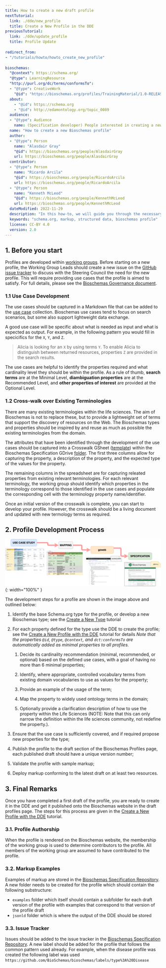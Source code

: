 ```yaml
---
title: How to create a new draft profile
nextTutorial:
  link: ./dde/new_profile
  title: Create a New Profile in the DDE
previousTutorial:
  link: ./dde/update_profile
  title: Profile Update

redirect_from:
- "/tutorials/howto/howto_create_new_profile"

bioschemas:
  "@context": https://schema.org/
  "@type": LearningResource
  "http://purl.org/dc/terms/conformsTo":
  - "@type": CreativeWork
    "@id": "https://bioschemas.org/profiles/TrainingMaterial/1.0-RELEASE"
  about:
    - "@id": https://schema.org
    - "@id": http://edamontology.org/topic_0089
  audience:
  - "@type": Audience
    name: (Specification developer) People interested in creating a new Bioschemas profile
  name: "How to create a new Bioschemas profile"
  author:
  - "@type": Person
    name: "Alasdair Gray"
    "@id": https://bioschemas.org/people/AlasdairGray
    url: https://bioschemas.org/people/AlasdairGray
  contributor:
  - "@type": Person
    name: "Ricardo Arcila"
    "@id": https://bioschemas.org/people/RicardoArcila
    url: https://bioschemas.org/people/RicardoArcila
  - "@type": Person
    name: "Kenneth McLeod"
    "@id": https://bioschemas.org/people/KennethMcLeod
    url: https://bioschemas.org/people/KennethMcLeod
  dateModified: 2022-11-29
  description: "In this how-to, we will guide you through the necessary steps to create a new Bioschemas profile. The next tutorial will tell you how to add it to the DDE."
  keywords: "schema.org, markup, structured data, bioschemas profile"
  license: CC-BY 4.0
  version: 2.0
---
```


## 1. Before you start

Profiles are developed within [working groups](/groups). Before starting on a new profile, the Working Group Leads should create a new issue on the [GitHub issue tracker](https://github.com/BioSchemas/specifications/issues) to discuss with the Steering Council the need for the new profile. This will require providing use cases that the profile is aimed to satisfy. For full details, please see the [Bioschemas Governance document](https://github.com/Bioschemas/governance/blob/master/governance.md#proposing-a-new-profile).

### 1.1 Use Case Development

The use cases should be captured in a Markdown file that can be added to the [use case](/useCases) collection. Bioschemas use cases tend to focus on search scenarios, but some also support lightweight data exchange.

A good use case will be specific about what is needed as input and what is expected as output. For example, in the following pattern you would fill in specicifics for the `X`, `Y`, and `Z`.

> Alicia is looking for an `X` by using terms `Y`. To enable Alicia to distinguish between returned resources, properties `Z` are provided in the search results.

The use cases are helpful to identify the properties required and what cardinality level they should be within the profile. As a rule of thumb, __search terms__ are at the Minimal Level, __diambiguation properties__ are at the Recommended Level, and __other properties of interest__ are provided at the Optional Level.

### 1.2 Cross-walk over Existing Terminologies

There are many existing terminologies within the life sciences. The aim of Bioschemas is not to replace these, but to provide a lightweight set of terms that support the discovery of resources on the Web. The Bioschemas types and properties should be inspired by and reuse as much as possible the existing terminologies from the domain.

The attributes that have been identified through the development of the use cases should be captured into a Crosswalk GSheet ([template](https://docs.google.com/spreadsheets/d/1UrEWtP8-ezbhG8anmNgaDwWbCUAi4e7cqq31dr69yf0/edit?usp=sharing)) within the Bioschemas Specification GDrive [folder](https://drive.google.com/drive/folders/0Bw_p-HKWUjHoNThZOWNKbGhOODg?resourcekey=0-H1gdWdmBSIZ1Nj6LGxuj9Q&usp=share_link). The first three columns allow for capturing the property, a description of the property, and the expected type of the values for the property.

The remaining columns in the spreadsheet are for capturing releated properties from existing relevant terminologies.
For each relevant terminology, the working group should identify which properties in the terminology correspond to those identified in the use cases and populate the corresponding cell with the terminology property name/identifier.

Once an initial version of the crosswalk is complete, you can start to develop your profile. However, the crosswalk should be a living document and updated with new termology terms as required.


## 2. Profile Development Process

![Overview of profile development process](https://raw.githubusercontent.com/BioSchemas/governance/master/specification_process.png){: width="100%" }

The development steps for a profile are shown in the image above and outlined below:
1. Identify the base Schema.org type for the profile, or develop a new Bioschemas type; see the [Create a New Type](./new_type) tutorial

2. For each property defined for the type use the DDE to create the profile; see the [Create a New Profile with the DDE](./new_profile) tutorial for details 
   _Note that the properties `@id`, `@type`, `@context`, and `dct:conformsTo` are automatically added as minimal properties to all profiles._
    1. Decide its cardinality recommendation (minimal, recommended, or optional) based on the defined use cases, with a goal of having no more than 6 minimal properties;

    2. Identify, where appropriate, controlled vocabulary terms from existing domain vocabularies to use as values for the property;

    3. Provide an example of the usage of the term;

    4. Map the property to widely used ontology terms in the domain;

    5. Optionally provide a clarification description of how to use the property within the Life Sciences (NOTE: Note that this can only narrow the definition within the life sciences community, not redefine the property.).

3. Ensure that the use case is sufficiently covered, and if required propose new properties for the type;

4. Publish the profile to the draft section of the Bioschemas Profiles page, each published draft should have a unique version number;

5. Validate the profile with sample markup;

6. Deploy markup conforming to the latest draft on at least two resources.

## 3. Final Remarks

Once you have completed a first draft of the profile, you are ready to create it in the DDE and get it published onto the Bioschemas website in the draft profiles page. The steps for this process are given in the [Create a New Profile with the DDE](./new_profile) tutorial.

### 3.1. Profile Authorship
When the profile is rendered on the Bioschemas website, the membership of the working group is used to determine contributors to the profile. All members of the working group are assumed to have contributed to the profile.

### 3.2. Markup Examples
Examples of markup are stored in the [Bioschemas Specification Repository](https://github.com/BioSchemas/specifications/). A new folder needs to be created for the profile which should contain the following substructure:
- `examples` folder which itself should contain a subfolder for each draft version of the profile with examples that correspond to that version of the profile draft
- `jsonld` folder which is where the output of the DDE should be stored

### 3.3. Issue Tracker
Issues should be added to the issue tracker in the [Bioschemas Specification Repository](https://github.com/BioSchemas/specifications/issues). A new label should be added for the profile that follows the common pattern used already. For example, when the disease profile was created the following label was used `https://github.com/BioSchemas/bioschemas/labels/type%3A%20Disease`

